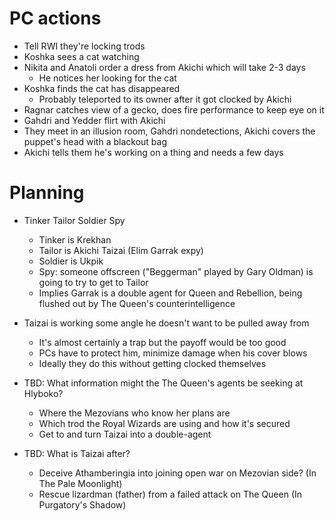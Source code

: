 # PC actions
- Tell RWI they're locking trods
- Koshka sees a cat watching
- Nikita and Anatoli order a dress from Akichi which will take 2-3 days
  - He notices her looking for the cat
- Koshka finds the cat has disappeared
  - Probably teleported to its owner after it got clocked by Akichi
- Ragnar catches view of a gecko, does fire performance to keep eye on it
- Gahdri and Yedder flirt with Akichi 
- They meet in an illusion room, Gahdri nondetections, Akichi covers the puppet's head with a blackout bag
- Akichi tells them he's working on a thing and needs a few days





# Planning
- Tinker Tailor Soldier Spy
  - Tinker is Krekhan
  - Tailor is Akichi Taizai (Elim Garrak expy)
  - Soldier is Ukpik
  - Spy: someone offscreen ("Beggerman" played by Gary Oldman) is going to try to get to Tailor
  - Implies Garrak is a double agent for Queen and Rebellion, being flushed out by The Queen's counterintelligence


 
- Taizai is working some angle he doesn't want to be pulled away from
  - It's almost certainly a trap but the payoff would be too good
  - PCs have to protect him, minimize damage when his cover blows
  - Ideally they do this without getting clocked themselves

- TBD: What information might the The Queen's agents be seeking at Hlyboko?
  - Where the Mezovians who know her plans are
  - Which trod the Royal Wizards are using and how it's secured
  - Get to and turn Taizai into a double-agent

- TBD: What is Taizai after?
  - Deceive Athamberingia into joining open war on Mezovian side? (In The Pale Moonlight)
  - Rescue lizardman (father) from a failed attack on The Queen (In Purgatory's Shadow)
